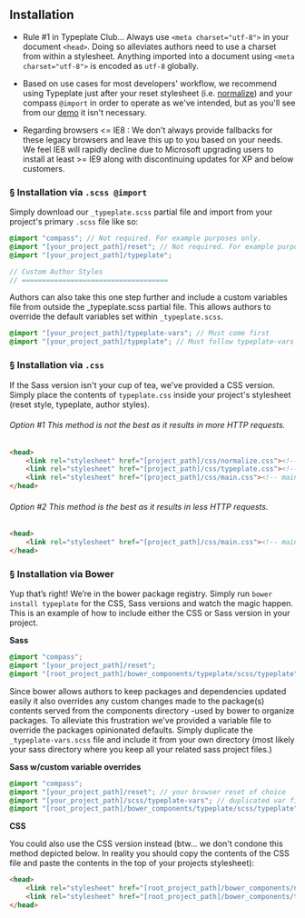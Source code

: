 ## Installation

- Rule #1 in Typeplate Club… Always use ``<meta charset="utf-8">`` in your document ``<head>``. Doing so alleviates authors need to use a charset from within a stylesheet. Anything imported into a document using ``<meta charset="utf-8">`` is encoded as ``utf-8`` globally.

- Based on use cases for most developers' workflow, we recommend using Typeplate just after your reset stylesheet (i.e. [normalize](http://necolas.github.com/normalize.css)) and your compass ``@import`` in order to operate as we've intended, but as you'll see from our <a href="http://typeplate.com/demo">demo</a> it isn't necessary.

- Regarding browsers <= IE8 : We don't always provide fallbacks for these legacy browsers and leave this up to you based on your needs. We feel IE8 will rapidly decline due to Microsoft upgrading users to install at least >= IE9 along with discontinuing updates for XP and below customers.

### &sect; Installation via ``.scss @import``

Simply download our ``_typeplate.scss`` partial file and import from your project's primary ``.scss`` file like so:

```scss
@import "compass"; // Not required. For example purposes only.
@import "[your_project_path]/reset"; // Not required. For example purposes only.
@import "[your_project_path]/typeplate";

// Custom Author Styles
// ====================================
```

Authors can also take this one step further and include a custom variables file from outside the _typeplate.scss partial file. This allows authors to override the default variables set within ``_typeplate.scss``.

```scss
@import "[your_project_path]/typeplate-vars"; // Must come first
@import "[your_project_path]/typeplate"; // Must follow typeplate-vars
```

### &sect; Installation via ``.css``

If the Sass version isn't your cup of tea, we've provided a CSS version. Simply place the contents of ``typeplate.css`` inside your project's stylesheet (reset style, typeplate, author styles).

###### Option #1 This method is not the best as it results in more HTTP requests.
```html
<head>
    <link rel="stylesheet" href="[project_path]/css/normalize.css"><!-- Reset of your choice (optional). We like normalize even though it's not a reset -->
    <link rel="stylesheet" href="[project_path]/css/typeplate.css"><!-- typeplate styles -->
    <link rel="stylesheet" href="[project_path]/css/main.css"><!-- main stylesheet -->
</head>
```

###### Option #2 This method is the best as it results in less HTTP requests.

```html
<head>
	<link rel="stylesheet" href="[project_path]/css/main.css"><!-- main stylesheet with typeplate.css inside -->
</head>
```

### &sect; Installation via Bower

Yup that&rsquo;s right! We&rsquo;re in the bower package registry. Simply run ``bower install typeplate`` for the CSS, Sass versions and watch the magic happen. This is an example of how to include either the CSS or Sass version in your project.

**Sass**

```scss
@import "compass";
@import "[your_project_path]/reset";
@import "[root_project_path]/bower_components/typeplate/scss/typeplate";
```

Since bower allows authors to keep packages and dependencies updated easily it also overrides any custom changes made to the package(s) contents served from the components directory -used by bower to organize packages. To alleviate this frustration we've provided a variable file to override the packages opinionated defaults. Simply duplicate the ``_typeplate-vars.scss`` file and include it from your own directory (most likely your sass directory where you keep all your related sass project files.)

**Sass w/custom variable overrides**

```scss
@import "compass";
@import "[your_project_path]/reset"; // your browser reset of choice
@import "[your_project_path]/scss/typeplate-vars"; // duplicated var file outside bower's components directory
@import "[root_project_path]/bower_components/typeplate/scss/typeplate"; // the bower package directory and included file
```

**CSS**

You could also use the CSS version instead (btw… we don't condone this method depicted below. In reality you should copy the contents of the CSS file and paste the contents in the top of your projects stylesheet):

```html
<head>
	<link rel="stylesheet" href="[root_project_path]/bower_components/normalize-css/normalize.css">
	<link rel="stylesheet" href="[root_project_path]/bower_components/typeplate/css/typeplate.css">
</head>
```